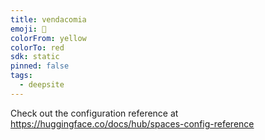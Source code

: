 ```yaml
---
title: vendacomia
emoji: 🐳
colorFrom: yellow
colorTo: red
sdk: static
pinned: false
tags:
  - deepsite
---
```


Check out the configuration reference at https://huggingface.co/docs/hub/spaces-config-reference
